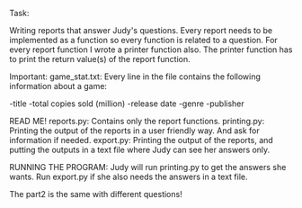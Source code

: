 Task:

Writing reports that answer Judy's questions. 
Every report needs to be implemented as a function so every function is related to a question. 
For every report function I wrote a printer function also.
The printer function has to print the return value(s) of the report function.

Important:
game_stat.txt: Every line in the file contains the following information about a game:

-title
-total copies sold (million)
-release date
-genre
-publisher

READ ME!
reports.py: Contains only the report functions.
printing.py: Printing the output of the reports in a user friendly way. And ask for information if needed.
export.py: Printing the output of the reports, and putting the outputs in a text file where Judy can see her answers only.

RUNNING THE PROGRAM:
Judy will run printing.py to get the answers she wants. Run export.py if she also needs the answers in a text file.

The part2 is the same with different questions!

